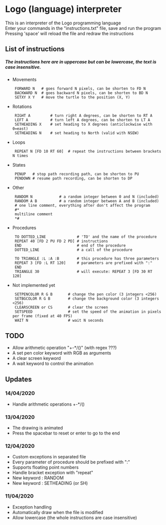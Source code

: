 # Logo (language) interpreter

This is an interpreter of the Logo programming language  
Enter your commands in the "instructions.txt" file, save and run the program  
Pressing 'space' will reload the file and redraw the instructions  

## List of instructions
##### *The instructions here are in uppercase but can be lowercase, the text is case insensitive.*  
 - Movements

        FORWARD N   # goes forward N pixels, can be shorten to FD N
        BACKWARD N  # goes backward N pixels, can be shorten to BD N
        SETXY X Y   # move the turtle to the position (X, Y)
 - Rotations

        RIGHT A         # turn right A degrees, can be shorten to RT A
        LEFT A          # turn left A degrees, can be shorten to LT A
        SETHEADING X    # set heading to X degrees (anticlockwise with 0=east)
        SETHEADING N    # set heading to North (valid with NSEW)
 - Loops

        REPEAT N [FD 10 RT 60]  # repeat the instructions between brackets N times
 - States

        PENUP   # stop path recording path, can be shorten to PU
        PENDOWN # resume path recording, can be shorten to DP
 - Other

        RANDOM N            # a random integer between 0 and N (included)
        RANDOM A B          # a random integer between A and B (included)
        # one line comment, everything after don't affect the program
        #*
        multiline comment
        *#
 - Procedures

        TO DOTTED_LINE              # 'TO' and the name of the procedure  
        REPEAT 40 [FD 2 PU FD 2 PD] # instructions  
        END                         # end of the procedure
        DOTTED_LINE                 # a call of the procedure
        
        TO TRIANGLE :L :A :B        # this procedure has three parameters
        REPEAT 3 [FD :L RT 120]     # parameters are prefixed with ":"
        END                     
        TRIANGLE 30                 # will execute: REPEAT 3 [FD 30 RT 120]
 - Not implemented yet

        SETPENCOLOR R G B       # change the pen color (3 integers <256)
        SETBGCOLOR R G B        # change the background color (3 integers <256)
        CLEARSCREEN or CS       # clear the screen
        SETSPEED                # set the speed of the animation in pixels per frame (fixed at 40 FPS)
        WAIT N                  # wait N seconds

## TODO
 - Allow arithmetic operation "+-*/()" (with regex ???)
 - A set pen color keyword with RGB as arguments
 - A clear screen keyword
 - A wait keyword to control the animation

## Updates

### 14/04/2020
 - Handle arithmetic operations +-*/()

### 13/04/2020
 - The drawing is animated
 - Press the spacebar to reset or enter to go to the end

### 12/04/2020
 - Custom exceptions in separated file
 - Every parameter of procedure should be prefixed with ":"
 - Supports floating point numbers
 - Handle bracket exception with "repeat"
 - New keyword : RANDOM
 - New keyword : SETHEADING (or SH)

### 11/04/2020
 - Exception handling
 - Automatically draw when the file is modified
 - Allow lowercase (the whole instructions are case insensitive)
